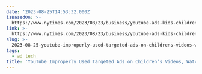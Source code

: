 ```yaml
---
date: '2023-08-25T14:53:32.000Z'
isBasedOn: >-
  https://www.nytimes.com/2023/08/23/business/youtube-ads-kids-children-privacy.html
link: >-
  https://www.nytimes.com/2023/08/23/business/youtube-ads-kids-children-privacy.html
slug: >-
  2023-08-25-youtube-improperly-used-targeted-ads-on-childrens-videos-watchdogs-say
tags:
  - ad tech
title: 'YouTube Improperly Used Targeted Ads on Children’s Videos, Watchdogs Say - '
---
```


